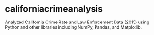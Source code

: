 # californiacrimeanalysis
Analyzed California Crime Rate and Law Enforcement Data (2015) using Python and other libraries including NumPy, Pandas, and Matplotlib. 
